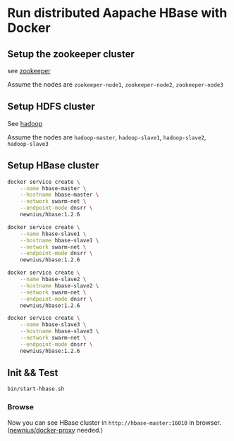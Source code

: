 # Run distributed Aapache HBase with Docker

## Setup the zookeeper cluster

see [zookeeper](https://github.com/newnius/scripts/tree/master/zookeeper)

Assume the nodes are `zookeeper-node1`, `zookeeper-node2`, `zookeeper-node3`

## Setup HDFS cluster

See [hadoop](https://github.com/newnius/scripts/tree/master/hadoop)

Assume the nodes are `hadoop-master`, `hadoop-slave1`, `hadoop-slave2`, `hadoop-slave3`

## Setup HBase cluster

```bash
docker service create \
	--name hbase-master \
	--hostname hbase-master \
	--network swarm-net \
	--endpoint-mode dnsrr \
	newnius/hbase:1.2.6
```

```bash
docker service create \
	--name hbase-slave1 \
	--hostname hbase-slave1 \
	--network swarm-net \
	--endpoint-mode dnsrr \
	newnius/hbase:1.2.6
```

```bash
docker service create \
	--name hbase-slave2 \
	--hostname hbase-slave2 \
	--network swarm-net \
	--endpoint-mode dnsrr \
	newnius/hbase:1.2.6
```

```bash
docker service create \
	--name hbase-slave3 \
	--hostname hbase-slave3 \
	--network swarm-net \
	--endpoint-mode dnsrr \
	newnius/hbase:1.2.6
```

## Init && Test

```bash
bin/start-hbase.sh
```

### Browse

Now you can see HBase cluster in `http://hbase-master:16010` in browser. ([newnius/docker-proxy](https://hub.docker.com/r/newnius/docker-proxy/) needed.)
